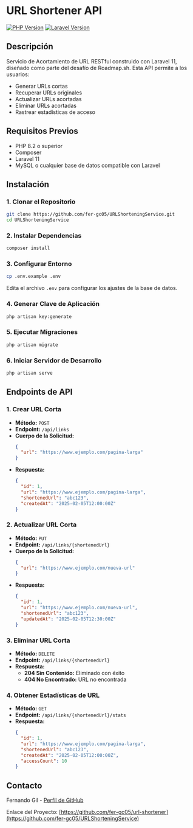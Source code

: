 # URL Shortener API

[![PHP Version](https://img.shields.io/badge/PHP-8.2%2B-777BB4?logo=php)](https://php.net/)
[![Laravel Version](https://img.shields.io/badge/Laravel-11.x-FF2D20?logo=laravel)](https://laravel.com)


## Descripción

Servicio de Acortamiento de URL RESTful construido con Laravel 11, diseñado como parte del desafío de Roadmap.sh. Esta API permite a los usuarios:
- Generar URLs cortas
- Recuperar URLs originales
- Actualizar URLs acortadas
- Eliminar URLs acortadas
- Rastrear estadísticas de acceso

## Requisitos Previos

- PHP 8.2 o superior
- Composer
- Laravel 11
- MySQL o cualquier base de datos compatible con Laravel

## Instalación

### 1. Clonar el Repositorio

```sh
git clone https://github.com/fer-gc05/URLShorteningService.git
cd URLShorteningService
```

### 2. Instalar Dependencias

```sh
composer install
```

### 3. Configurar Entorno

```sh
cp .env.example .env
```

Edita el archivo `.env` para configurar los ajustes de la base de datos.

### 4. Generar Clave de Aplicación

```sh
php artisan key:generate
```

### 5. Ejecutar Migraciones

```sh
php artisan migrate
```

### 6. Iniciar Servidor de Desarrollo

```sh
php artisan serve
```

## Endpoints de API

### 1. Crear URL Corta
- **Método:** `POST`
- **Endpoint:** `/api/links`
- **Cuerpo de la Solicitud:**
  ```json
  {
    "url": "https://www.ejemplo.com/pagina-larga"
  }
  ```
- **Respuesta:**
  ```json
  {
    "id": 1,
    "url": "https://www.ejemplo.com/pagina-larga",
    "shortenedUrl": "abc123",
    "createdAt": "2025-02-05T12:00:00Z"
  }
  ```

### 2. Actualizar URL Corta
- **Método:** `PUT`
- **Endpoint:** `/api/links/{shortenedUrl}`
- **Cuerpo de la Solicitud:**
  ```json
  {
    "url": "https://www.ejemplo.com/nueva-url"
  }
  ```
- **Respuesta:**
  ```json
  {
    "id": 1,
    "url": "https://www.ejemplo.com/nueva-url",
    "shortenedUrl": "abc123",
    "updatedAt": "2025-02-05T12:30:00Z"
  }
  ```

### 3. Eliminar URL Corta
- **Método:** `DELETE`
- **Endpoint:** `/api/links/{shortenedUrl}`
- **Respuesta:**
  - **204 Sin Contenido:** Eliminado con éxito
  - **404 No Encontrado:** URL no encontrada

### 4. Obtener Estadísticas de URL
- **Método:** `GET`
- **Endpoint:** `/api/links/{shortenedUrl}/stats`
- **Respuesta:**
  ```json
  {
    "id": 1,
    "url": "https://www.ejemplo.com/pagina-larga",
    "shortenedUrl": "abc123",
    "createdAt": "2025-02-05T12:00:00Z",
    "accessCount": 10
  }
  ```
## Contacto

Fernando Gil - [Perfil de GitHub](https://github.com/fer-gc05)

Enlace del Proyecto: [https://github.com/fer-gc05/url-shortener](https://github.com/fer-gc05/URLShorteningService)